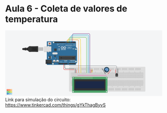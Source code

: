 # Aula 6 - Coleta de valores de temperatura
![Screenshot](Imagem%206.png)
Link para simulação do circuito: https://www.tinkercad.com/things/gYkThagByvS
